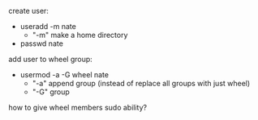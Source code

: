 create user:
- useradd -m nate
  - "-m" make a home directory
- passwd nate

add user to wheel group:
- usermod -a -G wheel nate
  - "-a" append group (instead of replace all groups with just wheel)
  - "-G" group

how to give wheel members sudo ability?

